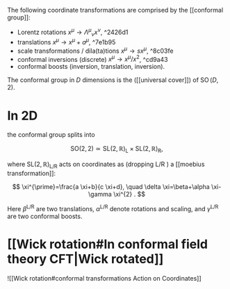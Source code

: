 The following coordinate transformations are comprised by the [[conformal group]]:

- Lorentz rotations $x^{\mu} \rightarrow \Lambda^{\mu}{ }_{\nu} x^{\nu}$, ^2426d1
- translations $x^{\mu} \rightarrow x^{\mu}+a^{\mu}$, ^7e1b95
- scale transformations / dila(ta)tions $x^{\mu} \rightarrow s x^{\mu}$, ^8c03fe
- conformal inversions (discrete) $x^{\mu} \rightarrow x^{\mu} / x^{2}$, ^cd9a43
- conformal boosts (inversion, translation, inversion).

The conformal group in $D$ dimensions is the ([[universal cover]]) of $\operatorname{SO}(D, 2)$. 
# In 2D
the conformal group splits into

$$
\mathrm{SO}(2,2) \simeq \mathrm{SL}(2, \mathbb{R})_{\mathrm{L}} \times \mathrm{SL}(2, \mathbb{R})_{\mathrm{R}},
$$

where $\mathrm{SL}(2, \mathbb{R})_{\mathrm{L} / \mathrm{R}}$ acts on coordinates as (dropping $\mathrm{L} / \mathrm{R}$ ) a [[moebius transformation]]:

$$
\xi^{\prime}=\frac{a \xi+b}{c \xi+d}, \quad \delta \xi=\beta+\alpha \xi-\gamma \xi^{2} .
$$

Here $\beta^{\mathrm{L} / \mathrm{R}}$ are two translations, $\alpha^{\mathrm{L} / \mathrm{R}}$ denote rotations and scaling, and $\gamma^{\mathrm{L} / \mathrm{R}}$ are two conformal boosts.
# [[Wick rotation#In conformal field theory CFT|Wick rotated]]
![[Wick rotation#conformal transformations Action on Coordinates]]